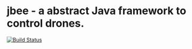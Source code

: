 # jbee - a abstract Java framework to control drones.

[![Build Status](https://travis-ci.org/weinpau/jbee.svg?branch=master)](https://travis-ci.org/weinpau/jbee)

